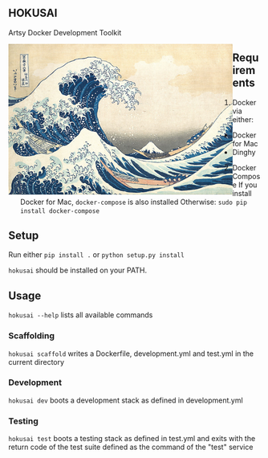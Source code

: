 HOKUSAI
-------

Artsy Docker Development Toolkit

<img height="300" align="left" src="hokusai.jpg">

## Requirements

1) Docker via either:
  - Docker for Mac
  - Dinghy

2) Docker Compose
  If you install Docker for Mac, `docker-compose` is also installed
  Otherwise: `sudo pip install docker-compose`

## Setup

Run either `pip install .` or `python setup.py install`

`hokusai` should be installed on your PATH.

## Usage

`hokusai --help` lists all available commands

### Scaffolding

`hokusai scaffold` writes a Dockerfile, development.yml and test.yml in the current directory

### Development

`hokusai dev` boots a development stack as defined in development.yml

### Testing

`hokusai test` boots a testing stack as defined in test.yml and exits with the return code of the test suite defined as the command of the "test" service
